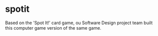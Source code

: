 spotit
======

Based on the 'Spot It!' card game, ou Software Design project team built this computer game version of the same game.
